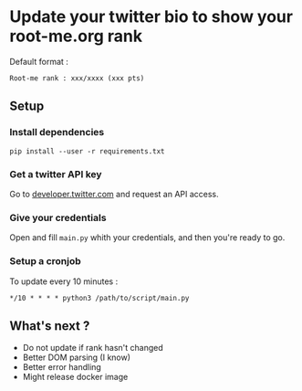 # Update your twitter bio to show your root-me.org rank

Default format :

```text
Root-me rank : xxx/xxxx (xxx pts)
```

## Setup
### Install dependencies

```
pip install --user -r requirements.txt
```

### Get a twitter API key

Go to [developer.twitter.com](https://developer.twitter.com/en/docs) and request an API access.

### Give your credentials

Open and fill `main.py` whith your credentials, and then you're ready to go.

### Setup a cronjob

To update every 10 minutes :

```
*/10 * * * * python3 /path/to/script/main.py
```

## What's next ?

* Do not update if rank hasn't changed
* Better DOM parsing (I know)
* Better error handling
* Might release docker image
